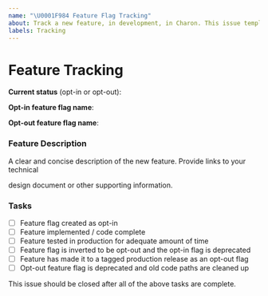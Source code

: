 ```yaml
---
name: "\U0001F984 Feature Flag Tracking"
about: Track a new feature, in development, in Charon. This issue template should only be used by developers or contributors!
labels: Tracking
---
```

<!--
Hey There! 😄

Thanks for taking the time to file a tracking issue for your new feature. These issues really help
us track progress of features as they work their way through development. Be sure to review
docs/branching.md#controlled-introduction-of-change for the latest documentation around feature flags.

-->

# Feature Tracking

**Current status** (opt-in or opt-out):

**Opt-in feature flag name**:

**Opt-out feature flag name**:

### Feature Description

<!-- --> A clear and concise description of the new feature. Provide links to your technical
design document or other supporting information.

### Tasks

- [ ] Feature flag created as opt-in
- [ ] Feature implemented / code complete
- [ ] Feature tested in production for adequate amount of time
- [ ] Feature flag is inverted to be opt-out and the opt-in flag is deprecated
- [ ] Feature has made it to a tagged production release as an opt-out flag
- [ ] Opt-out feature flag is deprecated and old code paths are cleaned up

This issue should be closed after all of the above tasks are complete.
